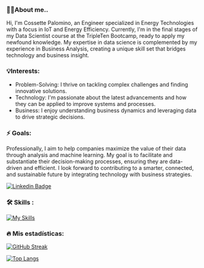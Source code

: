 ### 👩‍💻About me..

Hi, I'm Cossette Palomino, an Engineer specialized in Energy Technologies with a focus in IoT and Energy Efficiency.
Currently, I'm in the final stages of my Data Scientist course at the TripleTen Bootcamp, ready to apply my newfound knowledge.
My expertise in data science is complemented by my experience in Business Analysis, creating a unique skill set that bridges technology and business insight.

### 💡Interests:
- Problem-Solving: I thrive on tackling complex challenges and finding innovative solutions.
- Technology: I'm passionate about the latest advancements and how they can be applied to improve systems and processes.
- Business: I enjoy understanding business dynamics and leveraging data to drive strategic decisions.

 
### ⚡ Goals:
Professionally, I aim to help companies maximize the value of their data through analysis and machine learning. My goal is to facilitate and substantiate their decision-making processes, ensuring they are data-driven and efficient.
I look forward to contributing to a smarter, connected, and sustainable future by integrating technology with business strategies.

[![Linkedin Badge](https://img.shields.io/badge/-CossettePalomino-blue?style=flat&logo=Linkedin&logoColor=white)](https://www.linkedin.com/in/cossettepalomino/)

### :hammer_and_wrench: Skills :
<div id="header" align="left">
  
   [![My Skills](https://skillicons.dev/icons?i=cpp,py,linux,windows,anaconda,aws,azure,mysql,postgres,vscode,cloudflare,css,arduino,raspberrypi,ubuntu,postman,postgres,git,gitlab,github,firebase,grafana,heroku,html,css)](https://skillicons.dev)

### :fire: Mis estadísticas:
[![GitHub Streak](http://github-readme-streak-stats.herokuapp.com?user=cossettepalomino&theme=dark&background=000000)](https://git.io/streak-stats)

[![Top Langs](https://github-readme-stats.vercel.app/api/top-langs/?username=cossettepalomino&layout=compact&theme=vision-friendly-dark)](https://github.com/anuraghazra/github-readme-stats)
</div>
<!--
-->
